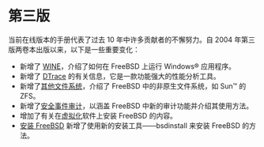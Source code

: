 # 第三版

当前在线版本的手册代表了过去 10 年中许多贡献者的不懈努力。自 2004 年第三版两卷本出版以来，以下是一些重要变化：

- 新增了 [WINE](https://docs.freebsd.org/en/books/handbook/book/#wine)，介绍了如何在 FreeBSD 上运行 Windows® 应用程序。
- 新增了 [DTrace](https://docs.freebsd.org/en/books/handbook/book/#dtrace) 的有关信息，它是一款功能强大的性能分析工具。
- 新增了[其他文件系统](https://docs.freebsd.org/en/books/handbook/book/#filesystems)，介绍了 FreeBSD 中的非原生文件系统，如 Sun™ 的 ZFS。
- 新增了[安全事件审计](https://docs.freebsd.org/en/books/handbook/book/#audit)，以涵盖 FreeBSD 中新的审计功能并介绍其使用方法。
- 增加了有关在[虚拟化](https://docs.freebsd.org/en/books/handbook/book/#virtualization)软件上安装 FreeBSD 的内容。
- [安装 FreeBSD](https://docs.freebsd.org/en/books/handbook/book/#bsdinstall) 新增了使用新的安装工具——bsdinstall 来安装 FreeBSD 的方法。
